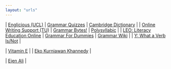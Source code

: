 ```yaml
---
layout: "urls"
---
```


| [Englicious (UCL)](http://www.englicious.org/) | [Grammar Quizzes](https://www.grammar-quizzes.com/) | [Cambridge Dictionary](https://dictionary.cambridge.org/) |
| [Online Writing Support (TU)](http://webapps.towson.edu/ows/) | [Grammar Bytes!](http://www.chompchomp.com/) | [Polysyllabic](http://www.polysyllabic.com/) |
| [LEO: Literacy Education Online](https://leo.stcloudstate.edu/) | [Grammar For Dummies](https://www.dummies.com/education/language-arts/grammar/) | [Grammar Wiki](https://en.wikipedia.org/wiki/Grammar) |
| [Y: What a Verb Is/Not](https://youtu.be/qsrNMw3lfi8) |

| [Vitamin E](https://ods.od.nih.gov/factsheets/VitaminE-HealthProfessional/) |
| [Eko Kurniawan Khannedy](https://www.youtube.com/channel/UC14ZKB9XsDZbnHVmr4AmUpQ) |

| [Ejen Ali](https://www.youtube.com/c/EjenAli/playlists) |




